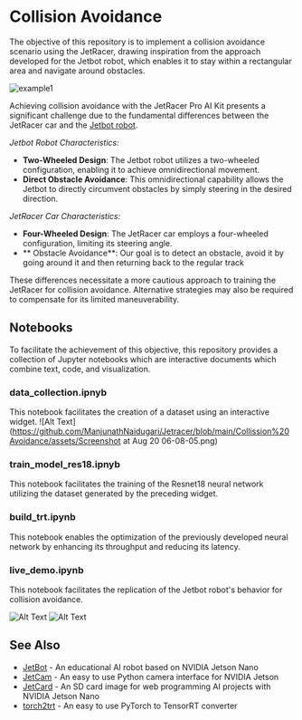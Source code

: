 # Collision Avoidance

The objective of this repository is to implement a collision avoidance scenario using the JetRacer, drawing inspiration from the approach developed for the Jetbot robot, which enables it to stay within a rectangular area and navigate around obstacles.

![example1](https://github.com/chentyra/jetracer-CollisionAvoidance/assets/68944703/055e61a2-cb15-43c5-a609-035c3ba8e9b4)

Achieving collision avoidance with the JetRacer Pro AI Kit presents a significant challenge due to the fundamental differences between the JetRacer car and the [Jetbot robot](https://www.waveshare.com/jetbot-2gb-ai-kit.htm).

*Jetbot Robot Characteristics:*

- **Two-Wheeled Design**: The Jetbot robot utilizes a two-wheeled configuration, enabling it to achieve omnidirectional movement.
- **Direct Obstacle Avoidance**: This omnidirectional capability allows the Jetbot to directly circumvent obstacles by simply steering in the desired direction.

*JetRacer Car Characteristics:*

- **Four-Wheeled Design**: The JetRacer car employs a four-wheeled configuration, limiting its steering angle.
- ** Obstacle Avoidance**: Our goal is to detect an obstacle, avoid it by going around it and then returning back to the regular track​

These differences necessitate a more cautious approach to training the JetRacer for collision avoidance. Alternative strategies may also be required to compensate for its limited maneuverability.

## Notebooks

To facilitate the achievement of this objective, this repository provides a collection of Jupyter notebooks which are interactive documents which combine text, code, and visualization.

### data_collection.ipnyb
This notebook facilitates the creation of a dataset using an interactive widget.
![Alt Text](https://github.com/ManjunathNaidugari/Jetracer/blob/main/Collission%20Avoidance/assets/Screenshot at Aug 20 06-08-05.png)

### train_model_res18.ipnyb
This notebook facilitates the training of the Resnet18 neural network utilizing the dataset generated by the preceding widget.

### build_trt.ipynb
This notebook enables the optimization of the previously developed neural network by enhancing its throughput and reducing its latency.

### live_demo.ipynb
This notebook facilitates the replication of the Jetbot robot's behavior for collision avoidance.

![Alt Text](https://github.com/ManjunathNaidugari/Jetracer/blob/main/Collission%20Avoidance/assets/Untitled.gif)
![Alt Text](https://github.com/ManjunathNaidugari/Jetracer/blob/main/Collission%20Avoidance/assets/WhatsApp-Video-2024-08-20-at-00.31.24.gif)

## See Also
- [JetBot](https://github.com/NVIDIA-AI-IOT/jetbot) - An educational AI robot based on NVIDIA Jetson Nano
- [JetCam](https://github.com/NVIDIA-AI-IOT/jetcam) - An easy to use Python camera interface for NVIDIA Jetson
- [JetCard](https://github.com/NVIDIA-AI-IOT/jetcard) - An SD card image for web programming AI projects with NVIDIA Jetson Nano
- [torch2trt](https://github.com/NVIDIA-AI-IOT/torch2trt) - An easy to use PyTorch to TensorRT converter